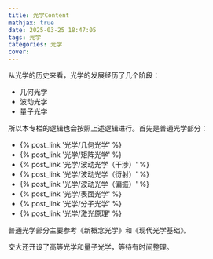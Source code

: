 ```yaml
---
title: 光学Content
mathjax: true
date: 2025-03-25 18:47:05
tags: 光学
categories: 光学
cover:
---
```


从光学的历史来看，光学的发展经历了几个阶段：
- 几何光学
- 波动光学
- 量子光学

所以本专栏的逻辑也会按照上述逻辑进行。首先是普通光学部分：
- {% post_link '光学/几何光学' %}
- {% post_link '光学/矩阵光学' %}
- {% post_link '光学/波动光学（干涉）' %}
- {% post_link '光学/波动光学（衍射）' %}
- {% post_link '光学/波动光学（偏振）' %}
- {% post_link '光学/表面光学' %}
- {% post_link '光学/分子光学' %}
- {% post_link '光学/激光原理' %}

普通光学部分主要参考《新概念光学》和《现代光学基础》。

交大还开设了高等光学和量子光学，等待有时间整理。



